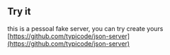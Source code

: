 ## Try it

this is a pessoal fake server, you can try create yours [https://github.com/typicode/json-server](https://github.com/typicode/json-server)
